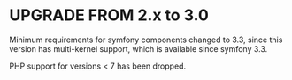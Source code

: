 # UPGRADE FROM 2.x to 3.0

Minimum requirements for symfony components changed to 3.3, since this version has multi-kernel support, which is available since symfony 3.3.

PHP support for versions < 7 has been dropped.

